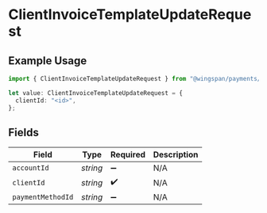 # ClientInvoiceTemplateUpdateRequest

## Example Usage

```typescript
import { ClientInvoiceTemplateUpdateRequest } from "@wingspan/payments/sdk/models/shared";

let value: ClientInvoiceTemplateUpdateRequest = {
  clientId: "<id>",
};
```

## Fields

| Field              | Type               | Required           | Description        |
| ------------------ | ------------------ | ------------------ | ------------------ |
| `accountId`        | *string*           | :heavy_minus_sign: | N/A                |
| `clientId`         | *string*           | :heavy_check_mark: | N/A                |
| `paymentMethodId`  | *string*           | :heavy_minus_sign: | N/A                |